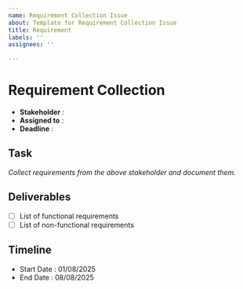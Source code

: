 ```yaml
---
name: Requirement Collection Issue
about: Template for Requirement Collection Issue
title: Requirement
labels: ''
assignees: ''

---
```


# Requirement Collection

- **Stakeholder** : <Name of Stakeholder>
- **Assigned to** : <Team member name>
- **Deadline** : <Date>

## Task
*Collect requirements from the above stakeholder and document them.*

## Deliverables
- [ ] List of functional requirements
- [ ] List of non-functional requirements

## Timeline
- Start Date : 01/08/2025
- End Date : 08/08/2025
